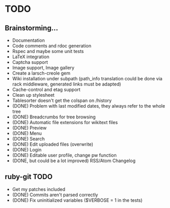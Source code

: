 TODO
====

Brainstorming...
----------------

- Documentation
- Code comments and rdoc generation
- Rspec and maybe some unit tests
- LaTeX integration
- Captcha support
- Image support, Image gallery
- Create a larsch-creole gem
- Wiki installation under subpath (path_info translation could be done
  via rack middleware, generated links must be adapted)
- Cache-control and etag support
- Clean up stylesheet
- Tablesorter doesn't get the colspan on /history
- (DONE) Problem with last modified dates, they always refer to the whole tree
- (DONE) Breadcrumbs for tree browsing
- (DONE) Automatic file extensions for wikitext files
- (DONE) Preview
- (DONE) Menu
- (DONE) Search
- (DONE) Edit uploaded files (overwrite)
- (DONE) Login
- (DONE) Editable user profile, change pw function
- (DONE, but could be a lot improved) RSS/Atom Changelog

ruby-git TODO
-------------

- Get my patches included
- (DONE) Commits aren't parsed correctly
- (DONE) Fix uninitialized variables ($VERBOSE = 1 in the tests)

